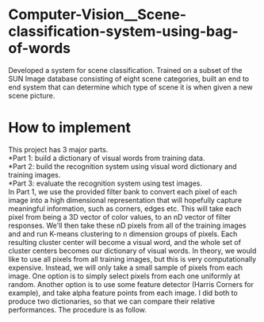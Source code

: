 # Computer-Vision__Scene-classification-system-using-bag-of-words
Developed a system for scene classification. Trained on a subset of the SUN Image database consisting of eight scene categories, built an end to end system that can determine which type of scene it is when given a new scene picture.

# How to implement 
This project has 3 major parts. \
*Part 1: build a dictionary of visual words from training data. \
*Part 2: build the recognition system using visual word dictionary and training images. \
*Part 3: evaluate the recognition system using test images. \
In Part 1, we use the provided filter bank to convert each pixel of each image into
a high dimensional representation that will hopefully capture meaningful information, such
as corners, edges etc. This will take each pixel from being a 3D vector of color values, to
an nD vector of filter responses. We'll then take these nD pixels from all of the training
images and and run K-means clustering to n dimension groups of pixels. Each resulting cluster center
will become a visual word, and the whole set of cluster centers becomes our dictionary of
visual words. In theory, we would like to use all pixels from all training images, but this
is very computationally expensive. Instead, we will only take a small sample of pixels from
each image. One option is to simply select pixels from each one uniformly at random.
Another option is to use some feature detector (Harris Corners for example), and take alpha
feature points from each image. I did both to produce two dictionaries, so that we
can compare their relative performances. The procedure is as follow. 
